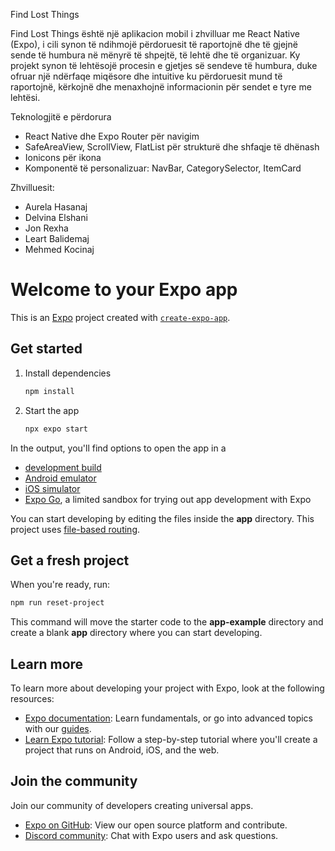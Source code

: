 Find Lost Things

Find Lost Things është një aplikacion mobil i zhvilluar me React Native (Expo), i cili synon të ndihmojë përdoruesit të raportojnë dhe të gjejnë sende të humbura në mënyrë të shpejtë, të lehtë dhe të organizuar.
Ky projekt synon të lehtësojë procesin e gjetjes së sendeve të humbura, duke ofruar një ndërfaqe miqësore dhe intuitive ku përdoruesit mund të raportojnë, kërkojnë dhe menaxhojnë informacionin për sendet e tyre me lehtësi.

Teknologjitë e përdorura
- React Native dhe Expo Router për navigim
- SafeAreaView, ScrollView, FlatList për strukturë dhe shfaqje të dhënash
- Ionicons për ikona
- Komponentë të personalizuar: NavBar, CategorySelector, ItemCard

Zhvilluesit:
- Aurela Hasanaj
- Delvina Elshani
- Jon Rexha
- Leart Balidemaj
- Mehmed Kocinaj


# Welcome to your Expo app 

This is an [Expo](https://expo.dev) project created with [`create-expo-app`](https://www.npmjs.com/package/create-expo-app).

## Get started

1. Install dependencies

   ```bash
   npm install
   ```

2. Start the app

   ```bash
   npx expo start
   ```

In the output, you'll find options to open the app in a

- [development build](https://docs.expo.dev/develop/development-builds/introduction/)
- [Android emulator](https://docs.expo.dev/workflow/android-studio-emulator/)
- [iOS simulator](https://docs.expo.dev/workflow/ios-simulator/)
- [Expo Go](https://expo.dev/go), a limited sandbox for trying out app development with Expo

You can start developing by editing the files inside the **app** directory. This project uses [file-based routing](https://docs.expo.dev/router/introduction).

## Get a fresh project

When you're ready, run:

```bash
npm run reset-project
```

This command will move the starter code to the **app-example** directory and create a blank **app** directory where you can start developing.

## Learn more

To learn more about developing your project with Expo, look at the following resources:

- [Expo documentation](https://docs.expo.dev/): Learn fundamentals, or go into advanced topics with our [guides](https://docs.expo.dev/guides).
- [Learn Expo tutorial](https://docs.expo.dev/tutorial/introduction/): Follow a step-by-step tutorial where you'll create a project that runs on Android, iOS, and the web.

## Join the community

Join our community of developers creating universal apps.

- [Expo on GitHub](https://github.com/expo/expo): View our open source platform and contribute.
- [Discord community](https://chat.expo.dev): Chat with Expo users and ask questions.
